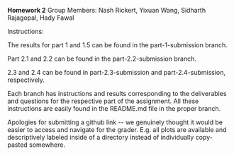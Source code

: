 **Homework 2**
Group Members: Nash Rickert, Yixuan Wang, Sidharth Rajagopal, Hady Fawal

Instructions:

The results for part 1 and 1.5 can be found in the part-1-submission branch.

Part 2.1 and 2.2 can be found in the part-2.2-submission branch.

2.3 and 2.4 can be found in part-2.3-submission and part-2.4-submission, respectively.

Each branch has instructions and results corresponding to the deliverables and questions for the respective part of the assignment. All these instructions are easily found in the README.md file in the proper branch.

Apologies for submitting a github link -- we genuinely thought it would be easier to access and navigate for the grader. E.g. all plots are available and descriptively labeled inside of a directory instead of individually copy-pasted somewhere.
